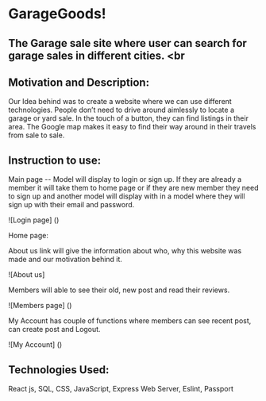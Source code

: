 # GarageGoods!

## The Garage sale site where user can search for garage sales in different cities. <br

## Motivation and Description:
<p> Our Idea behind was to create a website where we can use different technologies. People don’t need to drive around aimlessly to locate a garage or yard sale. In the touch of a button, they can find listings in their area.  The Google map makes it easy to find their way around in their travels from sale to sale.</p>

## Instruction to use:
Main page -- Model will display to login or sign up. If they are already a member it will take them to home page or if they are new member they need to sign up and another model will display with in a model where they will sign up with their email and password.

![Login page]
()

Home page: 
<p>About us link will give the information about who, why this website was made and our motivation behind it.</p>

![About us]


<p>Members will able to see their old, new post and read their reviews.</p>

![Members page]
()


<p>My Account has couple of functions where members can see recent post, can create post and Logout.</p>

![My Account]
()

## Technologies Used:

React js, SQL, CSS, JavaScript, Express Web Server, Eslint, Passport
